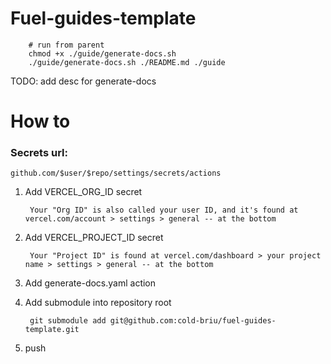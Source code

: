 # Fuel-guides-template
		# run from parent
		chmod +x ./guide/generate-docs.sh
		./guide/generate-docs.sh ./README.md ./guide		

		

TODO: add desc for generate-docs


# How to

### Secrets url: 
	github.com/$user/$repo/settings/secrets/actions

1. Add VERCEL_ORG_ID secret

		Your "Org ID" is also called your user ID, and it's found at vercel.com/account > settings > general -- at the bottom

2. Add VERCEL_PROJECT_ID secret

		Your "Project ID" is found at vercel.com/dashboard > your project name > settings > general -- at the bottom	

3. Add generate-docs.yaml action

4. Add submodule into repository root 
			
		git submodule add git@github.com:cold-briu/fuel-guides-template.git 

3. push
